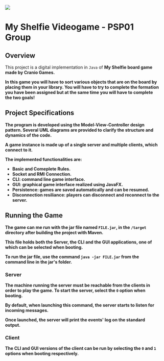 ![](https://cf.geekdo-images.com/Sgg2B7kxtx8fFXz_2mPefA__opengraph/img/u7oY_IuMdJmX2X_xOlSd1XBsFNo=/0x179:3085x1798/fit-in/1200x630/filters:strip_icc()/pic7193695.png)

# My Shelfie Videogame - PSP01 Group

## Overview
This project is a digital implementation in `Java` of <b>My Shelfie<b> board game made by <b>Cranio Games</b>.

In this game you will have to sort various objects that are on the board by placing them in your library. 
You will have to try to complete the formation you have been assigned but at the same time you will have to complete the two goals! 


## Project Specifications
The program is developed using the Model-View-Controller design pattern. Several UML diagrams are provided to clarify the structure and dynamics of the code.

A game instance is made up of a single server and multiple clients, which connect to it.

The implemented functionalities are:

- Basic and Comeplete Rules.
- Socket and RMI Connection.
- CLI: command line game interface. 
- GUI: graphical game interface realized using JavaFX.
- Persistence: games are saved automatically and can be resumed.
- Disconnection resiliance: players can disconnect and reconnect to the server.

## Running the Game
The game can me run with the jar file named <code>FILE.jar</code>, in the <code>/target</code> directory after building the project with Maven.

This file holds both the Server, the CLI and the GUI applications, one of which can be selected when booting.

To run the jar file, use the command <code>java -jar FILE.jar</code> from the command line in the jar's folder.

### Server

The machine running the server must be reachable from the clients in order to play the game. To start the server, select the <code>0</code> option when booting.  

By default, when launching this command, the server starts to listen for incoming messages.

Once launched, the server will print the events' log on the standard output.

### Client

The CLI and GUI versions of the client can be run by selecting the <code>0</code> and <code>1</code> options when booting respectively.

